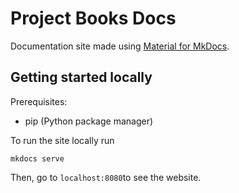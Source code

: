 # Project Books Docs

Documentation site made using [Material for MkDocs](https://squidfunk.github.io/mkdocs-material/).

## Getting started locally

Prerequisites:
- pip (Python package manager)

To run the site locally run
```
mkdocs serve
```
Then, go to `localhost:8080`to see the website.
